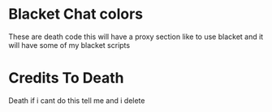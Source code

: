 <h1>Blacket Chat colors</h1>

<p>These are death code this will have a proxy section like to use blacket and it will have some of my blacket scripts</p>

<h1>Credits To Death</h1>

<p>Death if i cant do this tell me and i delete</p>
